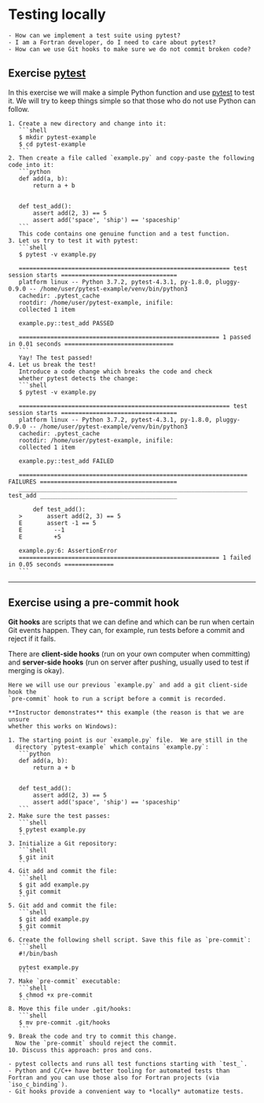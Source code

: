 # Testing locally

```{questions}
- How can we implement a test suite using pytest?
- I am a Fortran developer, do I need to care about pytest?
- How can we use Git hooks to make sure we do not commit broken code?
```


## Exercise [pytest](http://doc.pytest.org)

In this exercise we will make a simple Python function and use
[pytest](http://doc.pytest.org) to test it. We will try to
keep things simple so that those who do not use Python can follow.

````{challenge} Exercise: 15 min
1. Create a new directory and change into it:
   ```shell
   $ mkdir pytest-example
   $ cd pytest-example
   ```
2. Then create a file called `example.py` and copy-paste the following code into it:
   ```python
   def add(a, b):
       return a + b


   def test_add():
       assert add(2, 3) == 5
       assert add('space', 'ship') == 'spaceship'
   ```
   This code contains one genuine function and a test function.
3. Let us try to test it with pytest:
   ```shell
   $ pytest -v example.py

   ============================================================ test session starts =================================
   platform linux -- Python 3.7.2, pytest-4.3.1, py-1.8.0, pluggy-0.9.0 -- /home/user/pytest-example/venv/bin/python3
   cachedir: .pytest_cache
   rootdir: /home/user/pytest-example, inifile:
   collected 1 item

   example.py::test_add PASSED

   ========================================================= 1 passed in 0.01 seconds ===============================
   ```
   Yay! The test passed!
4. Let us break the test!
   Introduce a code change which breaks the code and check
   whether pytest detects the change:
   ```shell
   $ pytest -v example.py

   ============================================================ test session starts =================================
   platform linux -- Python 3.7.2, pytest-4.3.1, py-1.8.0, pluggy-0.9.0 -- /home/user/pytest-example/venv/bin/python3
   cachedir: .pytest_cache
   rootdir: /home/user/pytest-example, inifile:
   collected 1 item

   example.py::test_add FAILED

   ================================================================= FAILURES =======================================
   _________________________________________________________________ test_add _______________________________________

       def test_add():
   >       assert add(2, 3) == 5
   E       assert -1 == 5
   E         --1
   E         +5

   example.py:6: AssertionError
   ========================================================= 1 failed in 0.05 seconds ==============
   ```
````

---

## Exercise using a pre-commit hook

**Git hooks** are scripts that we can define and which can be run when certain Git
events happen.  They can, for example, run tests before a commit and
reject if it fails.

There are **client-side hooks** (run on your own computer when
committing) and **server-side hooks** (run on server after pushing,
usually used to test if merging is okay).


````{discussion} Demonstration
Here we will use our previous `example.py` and add a git client-side hook the
`pre-commit` hook to run a script before a commit is recorded.

**Instructor demonstrates** this example (the reason is that we are unsure
whether this works on Windows):

1. The starting point is our `example.py` file.  We are still in the
  directory `pytest-example` which contains `example.py`:
   ```python
   def add(a, b):
       return a + b


   def test_add():
       assert add(2, 3) == 5
       assert add('space', 'ship') == 'spaceship'
   ```
2. Make sure the test passes:
   ```shell
   $ pytest example.py
   ```
3. Initialize a Git repository:
   ```shell
   $ git init
   ```
4. Git add and commit the file:
   ```shell
   $ git add example.py
   $ git commit
   ```
5. Git add and commit the file:
   ```shell
   $ git add example.py
   $ git commit
   ```
6. Create the following shell script. Save this file as `pre-commit`:
   ```shell
   #!/bin/bash

   pytest example.py
   ```
7. Make `pre-commit` executable:
   ```shell
   $ chmod +x pre-commit
   ```
8. Move this file under .git/hooks:
   ```shell
   $ mv pre-commit .git/hooks
   ```
9. Break the code and try to commit this change.
  Now the `pre-commit` should reject the commit.
10. Discuss this approach: pros and cons.
````

```{keypoints}
- pytest collects and runs all test functions starting with `test_`.
- Python and C/C++ have better tooling for automated tests than Fortran and you can use those also for Fortran projects (via `iso_c_binding`).
- Git hooks provide a convenient way to *locally* automatize tests.
```
